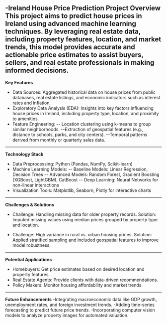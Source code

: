 -**Ireland House Price Prediction**
**Project Overview**
This project aims to predict house prices in Ireland using advanced machine learning techniques. By leveraging real estate data, including property features, location, and market trends, this model provides accurate and actionable price estimates to assist buyers, sellers, and real estate professionals in making informed decisions.
---------------------------------------------------------------------------------------------------------------------------------

**Key Features**
- Data Sources: Aggregated historical data on house prices from public databases, real estate listings, and economic indicators such as interest rates and inflation.
- Exploratory Data Analysis (EDA): Insights into key factors influencing house prices in Ireland, including property type, location, and proximity to amenities.
- Feature Engineering:
	-- Location clustering using k-means to group similar neighborhoods.
	--Extraction of geospatial features (e.g., distance to schools, parks, and city centers).
	--Temporal patterns derived from monthly or quarterly sales data.
---------------------------------------------------------------------------------------------------------------------------------
**Technology Stack**
- Data Preprocessing: Python (Pandas, NumPy, Scikit-learn)
- Machine Learning Models:
	-- Baseline Models: Linear Regression, Decision Trees
	-- Advanced Models: Random Forest, Gradient Boosting (XGBoost, LightGBM), CatBoost
	-- Deep Learning: Neural Networks for non-linear interactions
- Visualization Tools: Matplotlib, Seaborn, Plotly for interactive charts
---------------------------------------------------------------------------------------------------------------------------------
**Challenges & Solutions**
- Challenge: Handling missing data for older property records.
Solution: Imputed missing values using median prices grouped by property type and location.

- Challenge: High variance in rural vs. urban housing prices.
Solution: Applied stratified sampling and included geospatial features to improve model robustness.
---------------------------------------------------------------------------------------------------------------------------------
**Potential Applications**
- Homebuyers: Get price estimates based on desired location and property features.
- Real Estate Agents: Provide clients with data-driven recommendations.
- Policy Makers: Monitor housing affordability and market trends.
---------------------------------------------------------------------------------------------------------------------------------
**Future Enhancements**
-Integrating macroeconomic data like GDP growth, unemployment rates, and foreign investment trends.
-Adding time-series forecasting to predict future price trends.
-Incorporating computer vision models to analyze property images for automated valuation.
